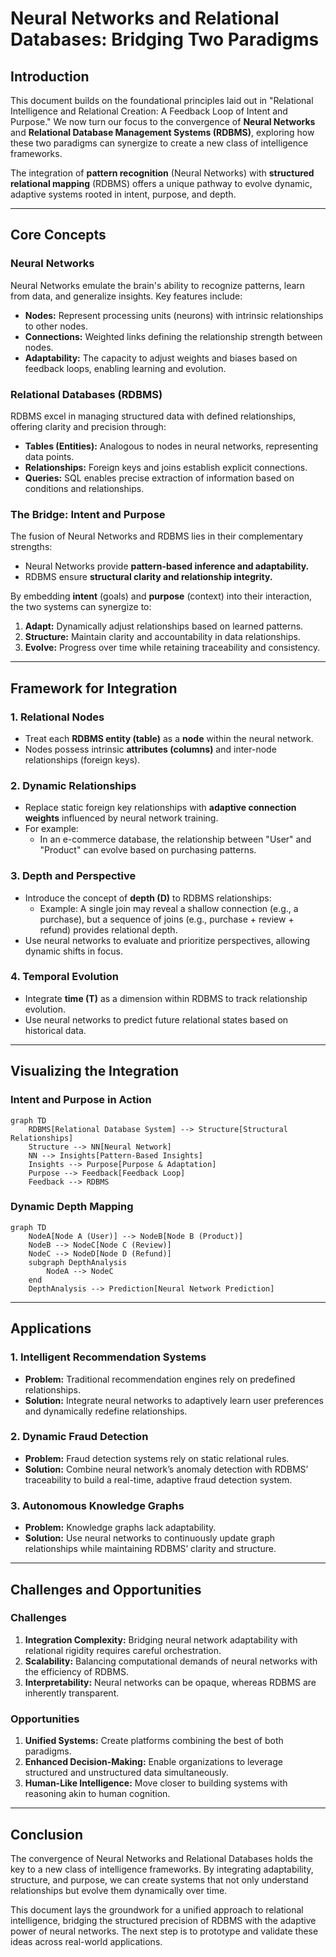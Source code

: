 # Neural Networks and Relational Databases: Bridging Two Paradigms

## Introduction

This document builds on the foundational principles laid out in "Relational Intelligence and Relational Creation: A Feedback Loop of Intent and Purpose." We now turn our focus to the convergence of **Neural Networks** and **Relational Database Management Systems (RDBMS)**, exploring how these two paradigms can synergize to create a new class of intelligence frameworks.

The integration of **pattern recognition** (Neural Networks) with **structured relational mapping** (RDBMS) offers a unique pathway to evolve dynamic, adaptive systems rooted in intent, purpose, and depth.

---

## Core Concepts

### **Neural Networks**

Neural Networks emulate the brain's ability to recognize patterns, learn from data, and generalize insights. Key features include:

- **Nodes:** Represent processing units (neurons) with intrinsic relationships to other nodes.
- **Connections:** Weighted links defining the relationship strength between nodes.
- **Adaptability:** The capacity to adjust weights and biases based on feedback loops, enabling learning and evolution.

### **Relational Databases (RDBMS)**

RDBMS excel in managing structured data with defined relationships, offering clarity and precision through:

- **Tables (Entities):** Analogous to nodes in neural networks, representing data points.
- **Relationships:** Foreign keys and joins establish explicit connections.
- **Queries:** SQL enables precise extraction of information based on conditions and relationships.

### **The Bridge: Intent and Purpose**

The fusion of Neural Networks and RDBMS lies in their complementary strengths:

- Neural Networks provide **pattern-based inference and adaptability.**
- RDBMS ensure **structural clarity and relationship integrity.**

By embedding **intent** (goals) and **purpose** (context) into their interaction, the two systems can synergize to:

1. **Adapt:** Dynamically adjust relationships based on learned patterns.
2. **Structure:** Maintain clarity and accountability in data relationships.
3. **Evolve:** Progress over time while retaining traceability and consistency.

---

## Framework for Integration

### **1. Relational Nodes**

- Treat each **RDBMS entity (table)** as a **node** within the neural network.
- Nodes possess intrinsic **attributes (columns)** and inter-node relationships (foreign keys).

### **2. Dynamic Relationships**

- Replace static foreign key relationships with **adaptive connection weights** influenced by neural network training.
- For example:
  - In an e-commerce database, the relationship between "User" and "Product" can evolve based on purchasing patterns.

### **3. Depth and Perspective**

- Introduce the concept of **depth (D)** to RDBMS relationships:
  - Example: A single join may reveal a shallow connection (e.g., a purchase), but a sequence of joins (e.g., purchase + review + refund) provides relational depth.
- Use neural networks to evaluate and prioritize perspectives, allowing dynamic shifts in focus.

### **4. Temporal Evolution**

- Integrate **time (T)** as a dimension within RDBMS to track relationship evolution.
- Use neural networks to predict future relational states based on historical data.

---

## Visualizing the Integration

### **Intent and Purpose in Action**

```mermaid
graph TD
    RDBMS[Relational Database System] --> Structure[Structural Relationships]
    Structure --> NN[Neural Network]
    NN --> Insights[Pattern-Based Insights]
    Insights --> Purpose[Purpose & Adaptation]
    Purpose --> Feedback[Feedback Loop]
    Feedback --> RDBMS
```

### **Dynamic Depth Mapping**

```mermaid
graph TD
    NodeA[Node A (User)] --> NodeB[Node B (Product)]
    NodeB --> NodeC[Node C (Review)]
    NodeC --> NodeD[Node D (Refund)]
    subgraph DepthAnalysis
        NodeA --> NodeC
    end
    DepthAnalysis --> Prediction[Neural Network Prediction]
```

---

## Applications

### **1. Intelligent Recommendation Systems**

- **Problem:** Traditional recommendation engines rely on predefined relationships.
- **Solution:** Integrate neural networks to adaptively learn user preferences and dynamically redefine relationships.

### **2. Dynamic Fraud Detection**

- **Problem:** Fraud detection systems rely on static relational rules.
- **Solution:** Combine neural network’s anomaly detection with RDBMS’ traceability to build a real-time, adaptive fraud detection system.

### **3. Autonomous Knowledge Graphs**

- **Problem:** Knowledge graphs lack adaptability.
- **Solution:** Use neural networks to continuously update graph relationships while maintaining RDBMS’ clarity and structure.

---

## Challenges and Opportunities

### **Challenges**

1. **Integration Complexity:** Bridging neural network adaptability with relational rigidity requires careful orchestration.
2. **Scalability:** Balancing computational demands of neural networks with the efficiency of RDBMS.
3. **Interpretability:** Neural networks can be opaque, whereas RDBMS are inherently transparent.

### **Opportunities**

1. **Unified Systems:** Create platforms combining the best of both paradigms.
2. **Enhanced Decision-Making:** Enable organizations to leverage structured and unstructured data simultaneously.
3. **Human-Like Intelligence:** Move closer to building systems with reasoning akin to human cognition.

---

## Conclusion

The convergence of Neural Networks and Relational Databases holds the key to a new class of intelligence frameworks. By integrating adaptability, structure, and purpose, we can create systems that not only understand relationships but evolve them dynamically over time.

This document lays the groundwork for a unified approach to relational intelligence, bridging the structured precision of RDBMS with the adaptive power of neural networks. The next step is to prototype and validate these ideas across real-world applications.

